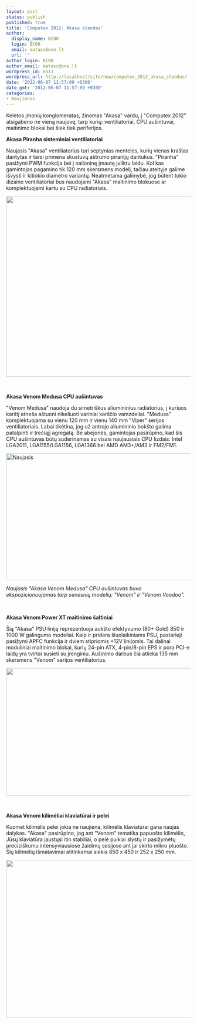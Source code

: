 ```yaml
---
layout: post
status: publish
published: true
title: 'Computex 2012: Akasa stendas'
author:
  display_name: BC00
  login: BC00
  email: matasx@one.lt
  url: ''
author_login: BC00
author_email: matasx@one.lt
wordpress_id: 6513
wordpress_url: http://localhost/site/new/computex_2012_akasa_stendas/
date: '2012-06-07 11:57:09 +0300'
date_gmt: '2012-06-07 11:57:09 +0300'
categories:
- Naujienos
---
```

<p>
	Keletos įmonių konglomeratas, žinomas &quot;Akasa&quot; vardu, į &quot;Computex 2012&quot; atsigabeno ne vieną naujovę, tarp kurių: ventiliatoriai, CPU au&scaron;intuvai, maitinimo blokai bei &scaron;iek tiek periferijos.</p>
<p>
	<strong>Akasa Piranha sisteminiai ventiliatoriai</strong></p>
<p>
	Naujasis &quot;Akasa&quot; ventiliatorius turi septynias menteles, kurių vienas kra&scaron;tas dantytas ir tarsi primena skustuvų a&scaron;trumo piranijų dantukus. &quot;Piranha&quot; pasižymi PWM funkcija bei į nailoninę įmautę įvilktu laidu. Kol kas gamintojas pagamino tik 120 mm skersmens modelį, tačiau ateityje galime i&scaron;vysti ir kitiokio diametro variantų. Neatmetama galimybė, jog būtent tokio dizaino ventiliatoriai bus naudojami &quot;Akasa&quot; maitinimo blokuose ar komplektuojami kartu su CPU radiatoriais.</p>
<p>
	<img alt="" src="http://technews.lt/userfiles/98a.jpg" style="width: 520px; height: 493px;" /></p>
<p>
	&nbsp;</p>
<p>
	<strong>Akasa Venom Medusa CPU au&scaron;intuvas</strong></p>
<p>
	&quot;Venom Medusa&quot; naudoja du simetri&scaron;kus aliumininius radiatorius, į kuriuos kar&scaron;tį atne&scaron;a a&scaron;tuoni nikeliuoti variniai kar&scaron;čio vamzdeliai. &quot;Medusa&quot; komplektuojama su vienu 120 mm ir vienu 140 mm &quot;Viper&quot; serijos ventiliatoriais. Labai tikėtina, jog už antrojo aliumininio bok&scaron;to galima patalpinti ir trečiąjį agregatą. Be abejonės, gamintojas pasirūpino, kad &scaron;is CPU au&scaron;intuvas būtų suderinamas su visais naujausiais CPU lizdais: Intel LGA2011, LGA1155/LGA1156, LGA1366 bei AMD AM3+/AM3 ir FM2/FM1.</p>
<p>
	<a href="http://technews.lt/userfiles/99a.jpg"><img :="" akasa="" alt="Naujasis " buvo="" cpu="" ekspozicionuojamas="" intuvas="" ir="" src="http://technews.lt/userfiles/99a.jpg" style="width: 520px; height: 346px;" tarp="" venom="" /></a></p>
<p>
	<em>Naujasis &quot;Akasa Venom Medusa&quot; CPU au&scaron;intuvas buvo ekspozicionuojamas tarp senesnių modelių: &quot;Venom&quot; ir &quot;Venom Voodoo&quot;. </em></p>
<p>
	&nbsp;</p>
<p>
	<strong>Akasa Venom Power XT maitinimo &scaron;altiniai</strong></p>
<p>
	&Scaron;ią &quot;Akasa&quot; PSU liniją reprezentuoja auk&scaron;to efektyvumo (80+ Gold) 850 ir 1000 W galingumo modeliai. Kaip ir pridera &scaron;iuolaikiniams PSU, pastarieji pasižymi APFC funkcija ir dviem stipriomis +12V linijomis. Tai dalinai moduliniai maitinimo blokai, kurių 24-pin ATX, 4-pin/8-pin EPS ir pora PCI-e laidų yra tvirtai susieti su įrenginiu. Au&scaron;inimo darbus čia atlieka 135 mm skersmens &quot;Venom&quot; serijos ventiliatorius.</p>
<p>
	<img alt="" src="http://technews.lt/userfiles/100a.jpg" style="width: 507px; height: 349px;" /></p>
<p>
	&nbsp;</p>
<p>
	<strong>Akasa Venom kilimėliai klaviatūrai ir pelei</strong></p>
<p>
	Kuomet kilimėlis pelei jokia ne naujiena, kilimėlis klaviatūrai gana naujas dalykas. &quot;Akasa&quot; pasirūpino, jog ant &quot;Venom&quot; tematika papuo&scaron;to kilimėlio, Jūsų klaviatūra jaustųsi itin stabiliai, o pelė puikiai slystų ir pasižymėtų precizi&scaron;kumu intensyviausiose žaidimų sesijose ant jai skirto mikro pluo&scaron;to. &Scaron;ių kilimėlių i&scaron;matavimai atitinkamai siekia 850 x 450 ir 252 x 250 mm.</p>
<p>
	<a href="http://technews.lt/userfiles/101a.jpg"><img alt="" src="http://technews.lt/userfiles/101a.jpg" style="width: 520px; height: 431px;" /></a></p>
